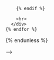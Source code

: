 <!-- ---
layout: page
title: Blog
icon: fa-solid fa-blog
order: 5
---

<div class="blog-posts">
  {% assign sorted_posts = site.blog | sort: 'date' | reverse %}
  {% unless sorted_posts == empty %}
    {% for post in sorted_posts %}
      <div class="blog-post">
        <h3 class="post-title">
          <a href="{{ post.url | relative_url }}">{{ post.title }}</a>
        </h3>
        <p class="post-meta">{{ post.date | date: "%B %-d, %Y" }}</p>
        
        {% if forloop.first %}
          <div class="post-excerpt">
            {{ post.content }}
          </div>
        {% elsif forloop.index <= 5 %}
          <div class="post-excerpt">
            {% if post.excerpt %}
              {{ post.excerpt | strip_html | truncatewords: 50 }}
            {% else %}
              {{ post.content | strip_html | truncatewords: 50 }}
            {% endif %}
          </div>
          <a href="{{ post.url | relative_url }}" class="read-more">Read more...</a>
        {% else %}
          <!-- Only show title for posts after the first 5 -->
        {% endif %}
        
        <hr>
      </div>
    {% endfor %}
  {% endunless %}
</div> -->